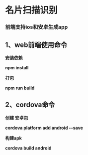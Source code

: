 # **名片扫描识别**

### **前端支持ios和安卓生成app**

## **1、web前端使用命令**

**安装依赖**

**npm  install**

**打包**

**npm run build**

## **2、cordova命令**

**创建 安卓包**

**cordova platform add android --save**

**构建apk**

**cordova build android**



